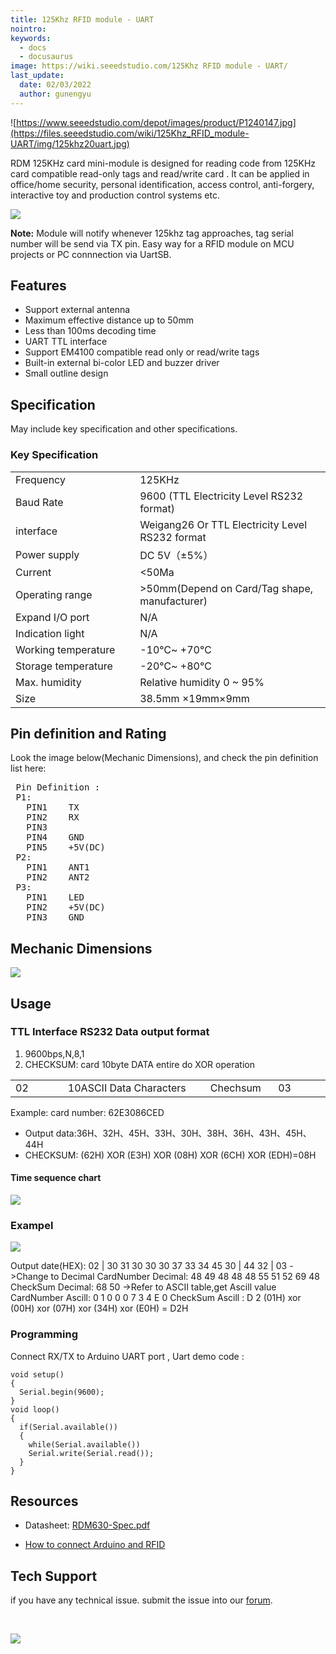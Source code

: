 ```yaml
---
title: 125Khz RFID module - UART
nointro:
keywords:
  - docs
  - docusaurus
image: https://wiki.seeedstudio.com/125Khz RFID module - UART/
last_update:
  date: 02/03/2022
  author: gunengyu
---
```

![https://www.seeedstudio.com/depot/images/product/P1240147.jpg](https://files.seeedstudio.com/wiki/125Khz_RFID_module-UART/img/125khz20uart.jpg)

RDM 125KHz card mini-module is designed for reading code from 125KHz card compatible read-only tags and read/write card . It can be applied in office/home security, personal identification, access control, anti-forgery, interactive toy and production control systems etc.

[![](https://files.seeedstudio.com/wiki/Seeed-WiKi/docs/images/300px-Get_One_Now_Banner-ragular.png)](https://www.seeedstudio.com/125Khz-RFID-module-UART-p-171.html)

**Note:** Module will notify whenever 125khz tag approaches, tag serial number will be send via TX pin. Easy way for a RFID module on MCU projects or PC connnection via UartSB.

##   Features

*   Support external antenna
*   Maximum effective distance up to 50mm
*   Less than 100ms decoding time
*   UART TTL interface
*   Support EM4100 compatible read only or read/write tags
*   Built-in external bi-color LED and buzzer driver
*   Small outline design

##   Specification

May include key specification and other specifications.

###   Key Specification

<table>
<tr>
<td width="300px"> Frequency
</td>
<td width="500px"> 125KHz
</td></tr>
<tr>
<td> Baud Rate
</td>
<td> 9600 (TTL Electricity Level RS232 format)
</td></tr>
<tr>
<td> interface
</td>
<td> Weigang26 Or TTL Electricity Level RS232 format
</td></tr>
<tr>
<td> Power supply
</td>
<td> DC 5V（±5%）
</td></tr>
<tr>
<td> Current
</td>
<td> &lt;50Ma
</td></tr>
<tr>
<td> Operating range
</td>
<td> &gt;50mm(Depend on Card/Tag shape, manufacturer)
</td></tr>
<tr>
<td> Expand I/O port
</td>
<td> N/A
</td></tr>
<tr>
<td> Indication light
</td>
<td> N/A
</td></tr>
<tr>
<td> Working temperature
</td>
<td> -10℃~ +70℃
</td></tr>
<tr>
<td> Storage temperature
</td>
<td> -20℃~ +80℃
</td></tr>
<tr>
<td> Max. humidity
</td>
<td> Relative humidity 0 ~ 95%
</td></tr>
<tr>
<td> Size
</td>
<td> 38.5mm ×19mm×9mm
</td></tr></table>

##   Pin definition and Rating

Look the image below(Mechanic Dimensions), and check the pin definition list here:

<pre> Pin Definition :
 P1:
   PIN1    TX
   PIN2    RX
   PIN3
   PIN4    GND
   PIN5    +5V(DC)
 P2:
   PIN1    ANT1
   PIN2    ANT2
 P3:
   PIN1    LED
   PIN2    +5V(DC)
   PIN3    GND
</pre>

##   Mechanic Dimensions

![](https://files.seeedstudio.com/wiki/125Khz_RFID_module-UART/img/RFID-wiegand-dimen.JPG)

##   Usage

###   TTL Interface RS232 Data output format

1.  9600bps,N,8,1
2.  CHECKSUM: card 10byte DATA entire do XOR operation
<table>
<tr>
<td width="100px"> 02
</td>
<td width="300px"> 10ASCII Data Characters
</td>
<td width="100px"> Chechsum
</td>
<td width="100px"> 03
</td></tr></table>

Example: card number: 62E3086CED

*   Output data:36H、32H、45H、33H、30H、38H、36H、43H、45H、44H
*   CHECKSUM: (62H) XOR (E3H) XOR (08H) XOR (6CH) XOR (EDH)=08H

####   Time sequence chart

![](https://files.seeedstudio.com/wiki/125Khz_RFID_module-UART/img/RFID-wiegand-time-seq.JPG)

###   Exampel

![](https://files.seeedstudio.com/wiki/125Khz_RFID_module-UART/img/125k_RFID_uasge.JPG)

Output date(HEX): 02 | 30 31 30 30 30 37 33 34 45 30 | 44 32 | 03
-&gt;Change to Decimal
CardNumber Decimal: 48 49 48 48 48 55 51 52 69 48
CheckSum Decimal: 68 50
-&gt;Refer to ASCII table,get Ascill value
CardNumber Ascill: 0 1 0 0 0 7 3 4 E 0
CheckSum Ascill : D 2
(01H) xor (00H) xor (07H) xor (34H) xor (E0H) = D2H

###   Programming

Connect RX/TX to Arduino UART port , Uart demo code :
```
void setup()
{
  Serial.begin(9600);
}
void loop()
{
  if(Serial.available())
  {
    while(Serial.available())
    Serial.write(Serial.read());
  }
}
```

##   Resources

*   Datasheet: [RDM630-Spec.pdf](https://files.seeedstudio.com/wiki/125Khz_RFID_module-UART/res/RDM630-Spec.pdf)

*   [How to connect Arduino and RFID](https://www.instructables.com/id/Arduino-and-RFID-from-seeedstudio/)

## Tech Support
 if you have any technical issue.  submit the issue into our [forum](http://forum.seeedstudio.com/). 
<div>
  <br /><p style={{textAlign: 'center'}}><a href="https://www.seeedstudio.com/act-4.html?utm_source=wiki&utm_medium=wikibanner&utm_campaign=newproducts" target="_blank"><img src="https://files.seeedstudio.com/wiki/Wiki_Banner/new_product.jpg" /></a></p>
</div>